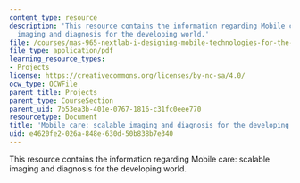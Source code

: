```yaml
---
content_type: resource
description: 'This resource contains the information regarding Mobile care: scalable
  imaging and diagnosis for the developing world.'
file: /courses/mas-965-nextlab-i-designing-mobile-technologies-for-the-next-billion-users-fall-2008/e4620fe2026a848e630d50b838b7e340_MITMAS_965F08_moca_final.pdf
file_type: application/pdf
learning_resource_types:
- Projects
license: https://creativecommons.org/licenses/by-nc-sa/4.0/
ocw_type: OCWFile
parent_title: Projects
parent_type: CourseSection
parent_uid: 7b53ea3b-401e-0767-1816-c31fc0eee770
resourcetype: Document
title: 'Mobile care: scalable imaging and diagnosis for the developing world'
uid: e4620fe2-026a-848e-630d-50b838b7e340
---
```

This resource contains the information regarding Mobile care: scalable imaging and diagnosis for the developing world.